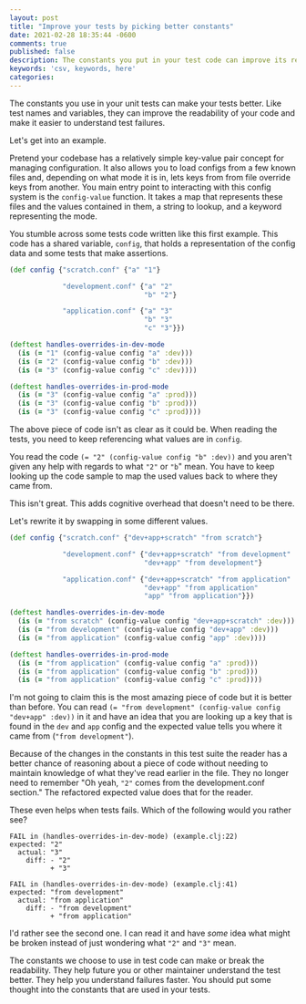 ```yaml
---
layout: post
title: "Improve your tests by picking better constants"
date: 2021-02-28 18:35:44 -0600
comments: true
published: false
description: The constants you put in your test code can improve its readability. You should put thought into them.
keywords: 'csv, keywords, here'
categories: 
---
```


The constants you use in your unit tests can make your tests better.
Like test names and variables, they can improve the readability of your code and make it easier to understand test failures.

Let's get into an example.

Pretend your codebase has a relatively simple key-value pair concept for managing configuration.
It also allows you to load configs from a few known files and, depending on what mode it is in, lets keys from from file override keys from another.
You main entry point to interacting with this config system is the `config-value` function.
It takes a map that represents these files and the values contained in them, a string to lookup, and a keyword representing the mode.

You stumble across some tests code written like this first example.
This code has a shared variable, `config`, that holds a representation of the config data and some tests that make assertions.

```clojure
(def config {"scratch.conf" {"a" "1"}

             "development.conf" {"a" "2"
                                 "b" "2"}

             "application.conf" {"a" "3"
                                 "b" "3"
                                 "c" "3"}})

(deftest handles-overrides-in-dev-mode
  (is (= "1" (config-value config "a" :dev)))
  (is (= "2" (config-value config "b" :dev)))
  (is (= "3" (config-value config "c" :dev))))

(deftest handles-overrides-in-prod-mode
  (is (= "3" (config-value config "a" :prod)))
  (is (= "3" (config-value config "b" :prod)))
  (is (= "3" (config-value config "c" :prod))))
```

The above piece of code isn't as clear as it could be.
When reading the tests, you need to keep referencing what values are in `config`.

You read the code `(= "2" (config-value config "b" :dev))` and you aren't given any help with regards to what `"2"` or `"b`" mean.
You have to keep looking up the code sample to map the used values back to where they came from.

This isn't great.
This adds cognitive overhead that doesn't need to be there.

Let's rewrite it by swapping in some different values.


```clojure
(def config {"scratch.conf" {"dev+app+scratch" "from scratch"}

             "development.conf" {"dev+app+scratch" "from development"
                                 "dev+app" "from development"}

             "application.conf" {"dev+app+scratch" "from application"
                                 "dev+app" "from application"
                                 "app" "from application"}})

(deftest handles-overrides-in-dev-mode
  (is (= "from scratch" (config-value config "dev+app+scratch" :dev)))
  (is (= "from development" (config-value config "dev+app" :dev)))
  (is (= "from application" (config-value config "app" :dev))))

(deftest handles-overrides-in-prod-mode
  (is (= "from application" (config-value config "a" :prod)))
  (is (= "from application" (config-value config "b" :prod)))
  (is (= "from application" (config-value config "c" :prod))))
```

I'm not going to claim this is the most amazing piece of code but it is better than before.
You can read `(= "from development" (config-value config "dev+app" :dev))` in it and have an idea that you are looking up a key that is found in the `dev` and `app` config and the expected value tells you where it came from (`"from development"`).

Because of the changes in the constants in this test suite the reader has a better chance of reasoning about a piece of code without needing to maintain knowledge of what they've read earlier in the file.
They no longer need to remember "Oh yeah, `"2"` comes from the development.conf section."
The refactored expected value does that for the reader.

These even helps when tests fails.
Which of the following would you rather see?

```
FAIL in (handles-overrides-in-dev-mode) (example.clj:22)
expected: "2"
  actual: "3"
    diff: - "2"
          + "3"
```

```
FAIL in (handles-overrides-in-dev-mode) (example.clj:41)
expected: "from development"
  actual: "from application"
    diff: - "from development"
          + "from application"
```

I'd rather see the second one.
I can read it and have _some_ idea what might be broken instead of just wondering what `"2"` and `"3"` mean.

The constants we choose to use in test code can make or break the readability.
They help future you or other maintainer understand the test better.
They help you understand failures faster.
You should put some thought into the constants that are used in your tests.
